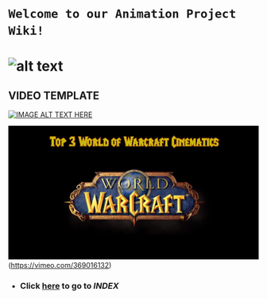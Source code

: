 # `Welcome to our Animation Project Wiki!`
![alt text](https://github.com/Korhildon/Github_JoseAntonioJuncosa_2B/blob/DEVELOPMENT/WIKI_IMAGES/Enviroment_01_FINALRENDER.jpg "Header Image")
====
## VIDEO TEMPLATE 
[![IMAGE ALT TEXT HERE](http://img.youtube.com/vi/jfBAns2gzNg/0.jpg)](http://www.youtube.com/watch?v=jfBAns2gzNg)


![alt text](https://github.com/Korhildon/Github_JoseAntonioJuncosa_2B/blob/DEVELOPMENT/WIKI_IMAGES/videoTEMPimage.png "Video Image")(https://vimeo.com/369016132)

* ### Click [**here**](https://github.com/Korhildon/Github_JoseAntonioJuncosa_2B/blob/DEVELOPMENT/WIKI_TEXTS/INDEX.md "Go to INDEX") to go to *INDEX*

